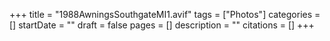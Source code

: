 +++
title = "1988AwningsSouthgateMI1.avif"
tags = ["Photos"]
categories = []
startDate = ""
draft = false
pages = []
description = ""
citations = []
+++
